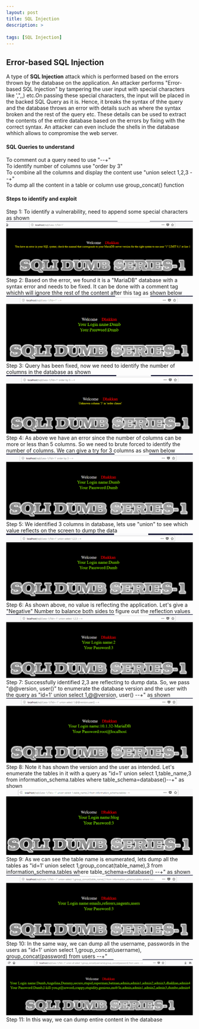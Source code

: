```yaml
---
layout: post
title: SQL Injection
description: >

tags: [SQL Injection]
---
```


## Error-based SQL Injection

A type of **SQL Injection** attack which is performed based on the errors thrown by the database on the application. An attacker performs "Error-based SQL Injection" by tampering the user input with special characters like ',",\,) etc.On passing these special characters, the input will be placed in the backed SQL Query as it is. Hence, it breaks the syntax of thhe query and the database throws an error with details such as where the syntax broken and the rest of the query etc. These details can be used to extract the contents of the entire database based on the errors by fixing with the correct syntax. An attacker can even include the shells in the database whhich allows to compromise the web server.  
#### SQL Queries to understand

To comment out a query need to use "--+"  
To identify number of columns use "order by 3"  
To combine all the columns and display the content use "union select 1,2,3 --+"  
To dump all the content in a table or column use group_concat() function  
#### Steps to identify and exploit
  Step 1: To identify a vulnerability, need to append some special characters as shown  
  ![](https://raw.githubusercontent.com/n0tak1dd1y/n0tak1dd1y.github.io/master/assets/webapp/error/1.PNG)
  Step 2: Based on the error, we found it is a "MariaDB" database with a syntax error and needs to be fixed. It can be done with a comment tag whichh will ignore thhe rest of the content after this tag as shown below  
  ![](https://raw.githubusercontent.com/n0tak1dd1y/n0tak1dd1y.github.io/master/assets/webapp/error/2.PNG)
  Step 3: Query has been fixed, now we need to identify the number of columns in the database as shown  
  ![](https://raw.githubusercontent.com/n0tak1dd1y/n0tak1dd1y.github.io/master/assets/webapp/error/3.PNG)
  Step 4: As above we have an error since the number of columns can be more or less than 5 columns. So we need to brute forced to identify the number of columns. We can give a try for 3 columns as shown below  
  ![](https://raw.githubusercontent.com/n0tak1dd1y/n0tak1dd1y.github.io/master/assets/webapp/error/4.PNG)
  Step 5: We identified 3 columns in database, lets use "union" to see which value reflects on the screen to dump the data  
  ![](https://raw.githubusercontent.com/n0tak1dd1y/n0tak1dd1y.github.io/master/assets/webapp/error/5.PNG)
  Step 6: As shown above, no value is reflecting the application. Let's give a "Negative" Number to balance both sides to figure out the reflection values  
  ![](https://raw.githubusercontent.com/n0tak1dd1y/n0tak1dd1y.github.io/master/assets/webapp/error/6.PNG)
  Step 7: Successfully identified 2,3 are reflecting to dump data. So, we pass "@@version, user()" to enumerate the database version and the user with the query as "id=1' union select 1,@@version, user() --+" as shown  
  ![](https://raw.githubusercontent.com/n0tak1dd1y/n0tak1dd1y.github.io/master/assets/webapp/error/7.PNG)
  Step 8: Note it has shown the version and the user as intended. Let's enumerate the tables in it with a query as "id=1' union select 1,table_name,3 from information_schema.tables where table_schema=database()--+" as shown  
  ![](https://raw.githubusercontent.com/n0tak1dd1y/n0tak1dd1y.github.io/master/assets/webapp/error/8.PNG)
  Step 9: As we can see the table name is enumerated, lets dump all the tables as "id=1' union select 1,group_concat(table_name),3 from information_schema.tables where table_schema=database() --+" as shown  
  ![](https://raw.githubusercontent.com/n0tak1dd1y/n0tak1dd1y.github.io/master/assets/webapp/error/9.PNG)
  Step 10: In the same way, we can dump all the username, passwords in the users as "id=1' union select 1,group_concat(username), group_concat(password) from users --+"  
  ![](https://raw.githubusercontent.com/n0tak1dd1y/n0tak1dd1y.github.io/master/assets/webapp/error/10.PNG)
  Step 11: In this way, we can dump entire content in the database